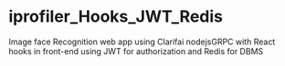 # iprofiler_Hooks_JWT_Redis
Image face Recognition web app using Clarifai nodejsGRPC with React hooks in front-end using JWT for authorization and Redis for DBMS
